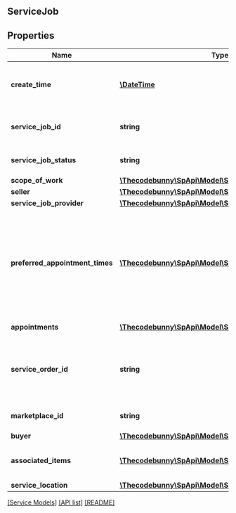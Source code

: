 ## ServiceJob

## Properties

Name | Type | Description | Notes
------------ | ------------- | ------------- | -------------
**create_time** | [**\DateTime**](\DateTime.md) | The date and time of the creation of the job, in ISO 8601 format. | [optional]
**service_job_id** | **string** | Amazon identifier for the service job. | [optional]
**service_job_status** | **string** | The status of the service job. | [optional]
**scope_of_work** | [**\Thecodebunny\SpApi\Model\Service\ScopeOfWork**](ScopeOfWork.md) |  | [optional]
**seller** | [**\Thecodebunny\SpApi\Model\Service\Seller**](Seller.md) |  | [optional]
**service_job_provider** | [**\Thecodebunny\SpApi\Model\Service\ServiceJobProvider**](ServiceJobProvider.md) |  | [optional]
**preferred_appointment_times** | [**\Thecodebunny\SpApi\Model\Service\AppointmentTime[]**](AppointmentTime.md) | A list of appointment windows preferred by the buyer. Included only if the buyer selected appointment windows when creating the order. | [optional]
**appointments** | [**\Thecodebunny\SpApi\Model\Service\Appointment[]**](Appointment.md) | A list of appointments. | [optional]
**service_order_id** | **string** | The Amazon-defined identifier for an order placed by the buyer, in 3-7-7 format. | [optional]
**marketplace_id** | **string** | The marketplace identifier. | [optional]
**buyer** | [**\Thecodebunny\SpApi\Model\Service\Buyer**](Buyer.md) |  | [optional]
**associated_items** | [**\Thecodebunny\SpApi\Model\Service\AssociatedItem[]**](AssociatedItem.md) | A list of items associated with the service job. | [optional]
**service_location** | [**\Thecodebunny\SpApi\Model\Service\ServiceLocation**](ServiceLocation.md) |  | [optional]

[[Service Models]](../) [[API list]](../../Api) [[README]](../../../README.md)
